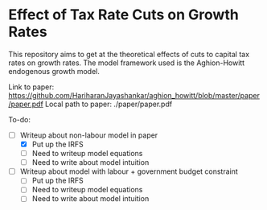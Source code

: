 # Effect of Tax Rate Cuts on Growth Rates

This repository aims to get at the theoretical effects of cuts to capital tax rates on growth rates. The model framework used is the Aghion-Howitt endogenous growth model.

Link to paper: https://github.com/HariharanJayashankar/aghion_howitt/blob/master/paper/paper.pdf
Local path to paper: ./paper/paper.pdf

To-do:

- [ ] Writeup about non-labour model in paper
    - [x] Put up the IRFS
    - [ ] Need to writeup model equations
    - [ ] Need to write about model intuition
- [ ] Writeup about model with labour + government budget constraint
    - [ ] Put up the IRFS
    - [ ] Need to writeup model equations
    - [ ] Need to write about model intuition